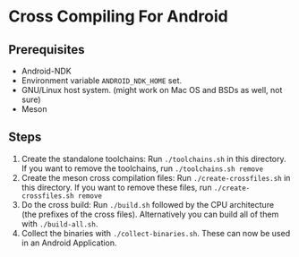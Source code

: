 Cross Compiling For Android
===========================

Prerequisites
-------------
* Android-NDK
* Environment variable `ANDROID_NDK_HOME` set.
* GNU/Linux host system. (might work on Mac OS and BSDs as well, not sure)
* Meson

Steps
-----
1. Create the standalone toolchains: Run `./toolchains.sh` in this directory. If you want to remove the toolchains, run `./toolchains.sh remove`
2. Create the meson cross compilation files: Run `./create-crossfiles.sh` in this directory. If you want to remove these files, run `./create-crossfiles.sh remove`
3. Do the cross build: Run `./build.sh` followed by the CPU architecture (the prefixes of the cross files). Alternatively you can build all of them with `./build-all.sh`.
5. Collect the binaries with `./collect-binaries.sh`. These can now be used in an Android Application.

